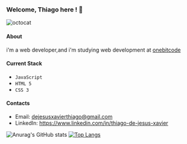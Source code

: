 ### Welcome, Thiago here ! 🫡
![octocat](https://github.com/thiagojxavier/thiagojxavier/assets/124896693/07576396-1f3e-4e9d-81a6-1c5cf0842795)

#### About
i'm a web developer,and i'm studying web development at [onebitcode](https://www.onebitcode.com/)

#### Current Stack
- `JavaScript`
- `HTML 5`
- `CSS 3`

#### Contacts

- Email: dejesusxavierthiago@gmail.com
- LinkedIn: https://www.linkedin.com/in/thiago-de-jesus-xavier

![Anurag's GitHub stats](https://github-readme-stats.vercel.app/api?username=thiagojxavier&theme=dark&show_icons=true)
[![Top Langs](https://github-readme-stats.vercel.app/api/top-langs/?username=thiagojxavier)](https://github.com/thiagojxavier/github-readme-stats)
